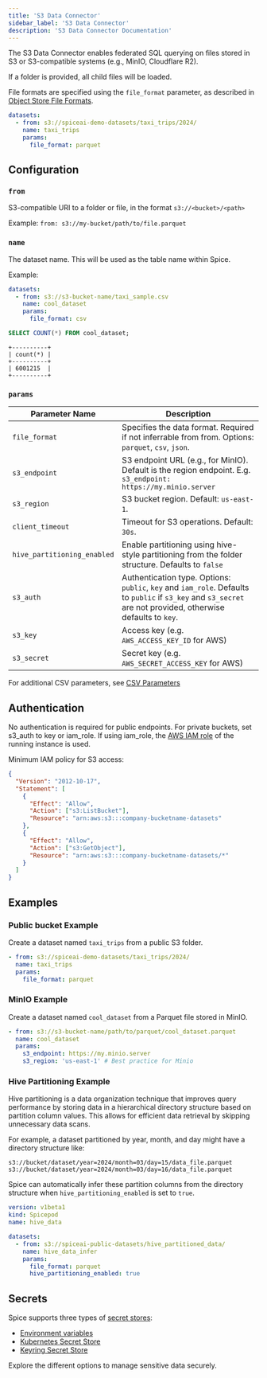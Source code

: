 ```yaml
---
title: 'S3 Data Connector'
sidebar_label: 'S3 Data Connector'
description: 'S3 Data Connector Documentation'
---
```


The S3 Data Connector enables federated SQL querying on files stored in S3 or S3-compatible systems (e.g., MinIO, Cloudflare R2).

If a folder is provided, all child files will be loaded.

File formats are specified using the `file_format` parameter, as described in [Object Store File Formats](/components/data-connectors/index.md#object-store-file-formats).

```yaml
datasets:
  - from: s3://spiceai-demo-datasets/taxi_trips/2024/
    name: taxi_trips
    params:
      file_format: parquet
```


## Configuration

### `from`

S3-compatible URI to a folder or file, in the format `s3://<bucket>/<path>`

Example: `from: s3://my-bucket/path/to/file.parquet`

### `name`

The dataset name. This will be used as the table name within Spice.

Example:
```yaml
datasets:
  - from: s3://s3-bucket-name/taxi_sample.csv
    name: cool_dataset
    params:
      file_format: csv
```

```sql
SELECT COUNT(*) FROM cool_dataset;
```

```shell
+----------+
| count(*) |
+----------+
| 6001215  |
+----------+
```

### `params`

| Parameter Name              | Description                                                                                                                                                                          |
| --------------------------- | ------------------------------------------------------------------------------------------------------------------------------------------------------------------------------------ |
| `file_format`               | Specifies the data format. Required if not inferrable from from. Options: `parquet`, `csv`, `json`. |
| `s3_endpoint`               | S3 endpoint URL (e.g., for MinIO). Default is the region endpoint. E.g. `s3_endpoint: https://my.minio.server`                        |
| `s3_region`                 | S3 bucket region. Default: `us-east-1`.                                                                                |
| `client_timeout`            | Timeout for S3 operations. Default: `30s`.                                                                                           |
| `hive_partitioning_enabled` | Enable partitioning using hive-style partitioning from the folder structure. Defaults to `false`                                                                                     |
| `s3_auth`                   | Authentication type. Options: `public`, `key` and `iam_role`. Defaults to `public` if `s3_key` and `s3_secret` are not provided, otherwise defaults to `key`.         |
| `s3_key`                    | Access key (e.g. `AWS_ACCESS_KEY_ID` for AWS)                                                                                                                                    |
| `s3_secret`                 | Secret key (e.g. `AWS_SECRET_ACCESS_KEY` for AWS)                                                                                                                                |

For additional CSV parameters, see [CSV Parameters](/reference/file_format.md#csv)

## Authentication

No authentication is required for public endpoints. For private buckets, set s3_auth to key or iam_role. If using iam_role, the [AWS IAM role](https://docs.aws.amazon.com/AWSEC2/latest/UserGuide/iam-roles-for-amazon-ec2.html) of the running instance is used.

Minimum IAM policy for S3 access:

```json
{
  "Version": "2012-10-17",
  "Statement": [
    {
      "Effect": "Allow",
      "Action": ["s3:ListBucket"],
      "Resource": "arn:aws:s3:::company-bucketname-datasets"
    },
    {
      "Effect": "Allow",
      "Action": ["s3:GetObject"],
      "Resource": "arn:aws:s3:::company-bucketname-datasets/*"
    }
  ]
}
```

## Examples

### Public bucket Example

Create a dataset named `taxi_trips` from a public S3 folder.

```yaml
- from: s3://spiceai-demo-datasets/taxi_trips/2024/
  name: taxi_trips
  params:
    file_format: parquet
```

### MinIO Example

Create a dataset named `cool_dataset` from a Parquet file stored in MinIO.

```yaml
- from: s3://s3-bucket-name/path/to/parquet/cool_dataset.parquet
  name: cool_dataset
  params:
    s3_endpoint: https://my.minio.server
    s3_region: 'us-east-1' # Best practice for Minio
```

### Hive Partitioning Example

Hive partitioning is a data organization technique that improves query performance by storing data in a hierarchical directory structure based on partition column values. This allows for efficient data retrieval by skipping unnecessary data scans.

For example, a dataset partitioned by year, month, and day might have a directory structure like:

```plaintext
s3://bucket/dataset/year=2024/month=03/day=15/data_file.parquet
s3://bucket/dataset/year=2024/month=03/day=16/data_file.parquet
```

Spice can automatically infer these partition columns from the directory structure when `hive_partitioning_enabled` is set to `true`.

```yaml
version: v1beta1
kind: Spicepod
name: hive_data

datasets:
  - from: s3://spiceai-public-datasets/hive_partitioned_data/
    name: hive_data_infer
    params:
      file_format: parquet
      hive_partitioning_enabled: true
```

## Secrets

Spice supports three types of [secret stores](/components/secret-stores):

* [Environment variables](/components/secret-stores/env)
* [Kubernetes Secret Store](/components/secret-stores/kubernetes)
* [Keyring Secret Store](/components/secret-stores/keyring)

Explore the different options to manage sensitive data securely.